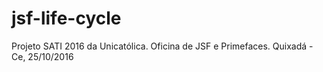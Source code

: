 # jsf-life-cycle
Projeto SATI 2016 da Unicatólica. Oficina de JSF e Primefaces. Quixadá - Ce, 25/10/2016
